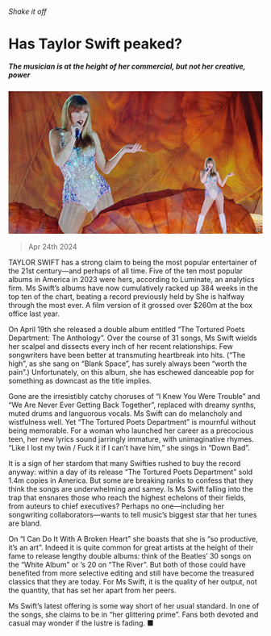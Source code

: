 ###### Shake it off

# Has Taylor Swift peaked? 

##### The musician is at the height of her commercial, but not her creative, power 

![image](images/20240427_CUP004.jpg) 

> Apr 24th 2024 

TAYLOR SWIFT has a strong claim to being the most popular entertainer of the 21st century—and perhaps of all time. Five of the ten most popular albums in America in 2023 were hers, according to Luminate, an analytics firm. Ms Swift’s albums have now cumulatively racked up 384 weeks in the top ten of the  chart, beating a record previously held by  She is halfway through the most  ever. A film version of it grossed over $260m at the box office last year.

On April 19th she released a double album entitled “The Tortured Poets Department: The Anthology”. Over the course of 31 songs, Ms Swift wields her scalpel and dissects every inch of her recent relationships. Few songwriters have been better at transmuting heartbreak into hits. (“The high”, as she sang on “Blank Space”, has surely always been “worth the pain”.) Unfortunately, on this album, she has eschewed danceable pop for something as downcast as the title implies. 

Gone are the irresistibly catchy choruses of “I Knew You Were Trouble” and “We Are Never Ever Getting Back Together”, replaced with dreamy synths, muted drums and languorous vocals. Ms Swift can do melancholy and wistfulness well. Yet “The Tortured Poets Department” is mournful without being memorable. For a woman who launched her career as a precocious  teen, her new lyrics sound jarringly immature, with unimaginative rhymes. “Like I lost my twin / Fuck it if I can’t have him,” she sings in “Down Bad”.

It is a sign of her stardom that many Swifties rushed to buy the record anyway: within a day of its release “The Tortured Poets Department” sold 1.4m copies in America. But some are breaking ranks to confess that they think the songs are underwhelming and samey. Is Ms Swift falling into the trap that ensnares those who reach the highest echelons of their fields, from auteurs to chief executives? Perhaps no one—including her songwriting collaborators—wants to tell music’s biggest star that her tunes are bland. 

On “I Can Do It With A Broken Heart” she boasts that she is “so productive, it’s an art”. Indeed it is quite common for great artists at the height of their fame to release lengthy double albums: think of the Beatles’ 30 songs on the “White Album” or ’s 20 on “The River”. But both of those could have benefited from more selective editing and still have become the treasured classics that they are today. For Ms Swift, it is the quality of her output, not the quantity, that has set her apart from her peers.

Ms Swift’s latest offering is some way short of her usual standard. In one of the songs, she claims to be in “her glittering prime”. Fans both devoted and casual may wonder if the lustre is fading. ■


